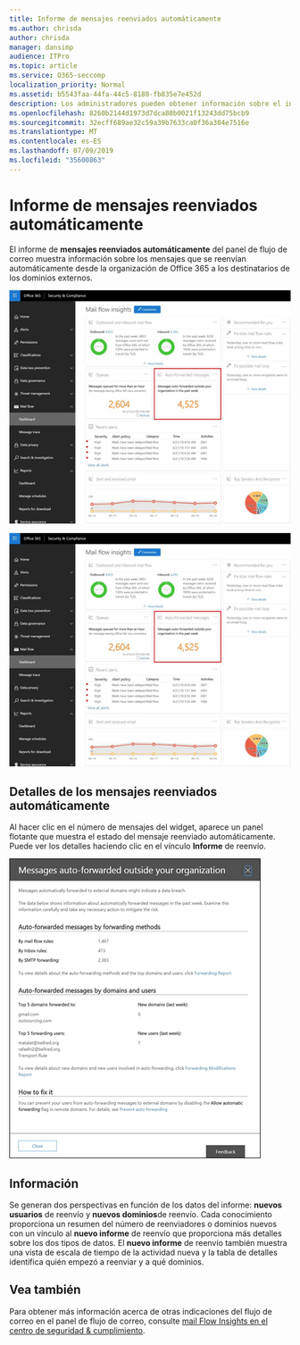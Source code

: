 ```yaml
---
title: Informe de mensajes reenviados automáticamente
ms.author: chrisda
author: chrisda
manager: dansimp
audience: ITPro
ms.topic: article
ms.service: O365-seccomp
localization_priority: Normal
ms.assetid: b5543faa-44fa-44c5-8180-fb835e7e452d
description: Los administradores pueden obtener información sobre el informe de mensajes reenviados automáticamente en el panel de flujo de correo en el centro de seguridad & cumplimiento de Office 365.
ms.openlocfilehash: 8260b2144d1973d7dca80b0021f13243dd75bcb9
ms.sourcegitcommit: 32ecff689ae32c59a39b7633ca0f36a304e7516e
ms.translationtype: MT
ms.contentlocale: es-ES
ms.lasthandoff: 07/09/2019
ms.locfileid: "35600863"
---
```

# <a name="auto-forwarded-messages-report"></a>Informe de mensajes reenviados automáticamente

El informe de **mensajes reenviados automáticamente** del panel de flujo de correo muestra información sobre los mensajes que se reenvían automáticamente desde la organización de Office 365 a los destinatarios de los dominios externos.

![Los mensajes de reenvío automático Insight en el centro de seguridad & cumplimiento de Office 365](media/8bc2600b-71c3-4b37-b4d0-9435fe0cfc8d.png)

![El informe de mensajes reenviados automáticamente del panel del flujo de correo en el centro de seguridad & cumplimiento de Office 365](media/8bc2600b-71c3-4b37-b4d0-9435fe0cfc8d.png)

## <a name="auto-forwarded-messages-details"></a>Detalles de los mensajes reenviados automáticamente

Al hacer clic en el número de mensajes del widget, aparece un panel flotante que muestra el estado del mensaje reenviado automáticamente. Puede ver los detalles haciendo clic en el vínculo **Informe** de reenvío.

![El control flotante detalles del informe de mensajes reenviados automáticamente en el centro de seguridad & cumplimiento de Office 365](media/87d0fb1e-d2ef-4901-b17c-ec32d23a539e.png)

## <a name="insights"></a>Información

Se generan dos perspectivas en función de los datos del informe: **nuevos usuarios** de reenvío y **nuevos dominios**de reenvío. Cada conocimiento proporciona un resumen del número de reenviadores o dominios nuevos con un vínculo al **nuevo informe** de reenvío que proporciona más detalles sobre los dos tipos de datos. El **nuevo informe** de reenvío también muestra una vista de escala de tiempo de la actividad nueva y la tabla de detalles identifica quién empezó a reenviar y a qué dominios.

## <a name="see-also"></a>Vea también

Para obtener más información acerca de otras indicaciones del flujo de correo en el panel de flujo de correo, consulte [mail Flow Insights en el centro de seguridad & cumplimiento](mail-flow-insights.md).

